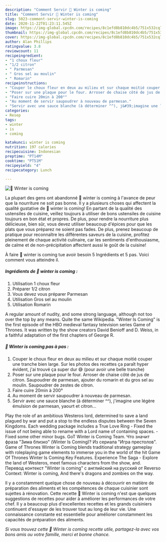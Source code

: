 ```yaml
---
description: "Comment Servir 🌺 Winter is coming"
title: "Comment Servir 🌺 Winter is coming"
slug: 5023-comment-servir-winter-is-coming
date: 2020-11-22T01:23:11.545Z
image: https://img-global.cpcdn.com/recipes/8c1efd8b810dc4b5/751x532cq70/🌺-winter-is-coming-photo-principale-de-la-recette.jpg
thumbnail: https://img-global.cpcdn.com/recipes/8c1efd8b810dc4b5/751x532cq70/🌺-winter-is-coming-photo-principale-de-la-recette.jpg
cover: https://img-global.cpcdn.com/recipes/8c1efd8b810dc4b5/751x532cq70/🌺-winter-is-coming-photo-principale-de-la-recette.jpg
author: Alan Phillips
ratingvalue: 3.8
reviewcount: 11
recipeingredient:
- "1 choux fleur"
- "1/2 citron"
- " Parmesan"
- " Gros sel au moulin"
- " Romarin"
recipeinstructions:
- "Couper le choux fleur en deux au milieu et sur chaque moitié couper une tranche bien large. Sur les photos des recettes ça paraît hyper évident, j&#39;ai trouvé ça super dur 😅 (pour avoir une belle tranche)"
- "Poser sur une plaque pour le four. Arroser de chaise côté de jus de citron. Saupoudrer de parmesan, ajouter du romarin et du gros sel au moulin. Saupoudrer de zestes de citron."
- "Faire cuire 20min à 200°"
- "Au moment de servir saupoudrer à nouveau de parmesan."
- "Servir avec une sauce blanche (à déterminer ^^), j&#39;imagine une légère émulsion de parmesan, yaourt et citron..."
categories:
- Resep
tags:
- winter
- is
- coming

katakunci: winter is coming 
nutrition: 197 calories
recipecuisine: Indonesian
preptime: "PT14M"
cooktime: "PT51M"
recipeyield: "4"
recipecategory: Lunch

---
```



![🌺 Winter is coming](https://img-global.cpcdn.com/recipes/8c1efd8b810dc4b5/751x532cq70/🌺-winter-is-coming-photo-principale-de-la-recette.jpg)

La plupart des gens ont abandonné 🌺 winter is coming à l'avance de peur que la nourriture ne soit pas bonne. Il y a plusieurs choses qui affectent la qualité gustative de 🌺 winter is coming! En partant de la qualité des ustensiles de cuisine, veillez toujours à utiliser de bons ustensiles de cuisine toujours en bon état et propres. De plus, pour rendre la nourriture plus délicieuse, bien sûr, vous devez utiliser beaucoup d'épices pour que les plats que vous préparez ne soient pas fades. De plus, prenez beaucoup de pratique pour reconnaître les différentes saveurs de la cuisine, profitez pleinement de chaque activité culinaire, car les sentiments d'enthousiasme, de calme et de non-précipitation affectent aussi le goût de la cuisine!

<!--inarticleads1-->

À faire 🌺 winter is coming tue avoir besoin 5 Ingrédients et 5 pas. Voici comment vous atteindre il.

##### Ingrédients de 🌺 winter is coming :

1. Utilisation 1 choux fleur
1. Préparer 1/2 citron
1. Vous devez vous préparer  Parmesan
1. Utilisation  Gros sel au moulin
1. Utilisation  Romarin


A regular amount of nudity, and some strong language, although not too over the top by any means. Quite the same Wikipedia. &#34;Winter Is Coming&#34; is the first episode of the HBO medieval fantasy television series Game of Thrones. It was written by the show creators David Benioff and D. Weiss, in a faithful adaptation of the first chapters of George R. 

<!--inarticleads2-->

##### 🌺 Winter is coming pas à pas :

1. Couper le choux fleur en deux au milieu et sur chaque moitié couper une tranche bien large. Sur les photos des recettes ça paraît hyper évident, j&#39;ai trouvé ça super dur 😅 (pour avoir une belle tranche)
1. Poser sur une plaque pour le four. Arroser de chaise côté de jus de citron. Saupoudrer de parmesan, ajouter du romarin et du gros sel au moulin. Saupoudrer de zestes de citron.
1. Faire cuire 20min à 200°
1. Au moment de servir saupoudrer à nouveau de parmesan.
1. Servir avec une sauce blanche (à déterminer ^^), j&#39;imagine une légère émulsion de parmesan, yaourt et citron...


Play the role of an ambitious Westeros lord, determined to save a land plagued by war and put a stop to the endless disputes between the Seven Kingdoms. Each wedding package includes a True Love Ring - Fixed the issue of not being able to rename with a Lord name of containing spaces. - Fixed some other minor bugs. GoT Winter is Coming Team. Что значит фраза &#34;Зима близко&#34; (Winter Is Coming)? Из сериала &#34;Игра престолов&#34;. Game of Thrones Winter is Coming blends traditional strategy gameplay with roleplaying game elements to immerse you in the world of the hit Game Of Thrones Winter Is Coming Key Features. Experience The Saga - Explore the land of Westeros, meet famous characters from the show, and. Перевод контекст &#34;Winter is coming&#34; c английский на русский от Reverso Context: Winter is coming, And there&#39;s dragons and zombies on the way. 

<!--inarticleads1-->

<p>
Il y a constamment quelque chose de nouveau à découvrir en matière de préparation des aliments et les compétences de chaque cuisinier sont sujettes à rénovation. Cette recette 🌺 Winter is coming n'est que quelques suggestions de recettes pour aider à améliorer les performances de votre chef. Il y a beaucoup plus d'excellentes recettes et les grands cuisiniers continuent d'essayer de les trouver tout au long de leur vie. Une connaissance constante est essentielle pour améliorer constamment les capacités de préparation des aliments.
</p>

<p>
<i>Si vous trouvez cette 🌺 Winter is coming recette utile, partagez-la avec vos bons amis ou votre famille, merci et bonne chance.</i>
</p>
